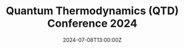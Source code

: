 ---
title: Quantum Thermodynamics (QTD) Conference 2024

event: QTD Conference
event_url: https://qtd.ifisc.uib-csic.es/accounts/events/

location: University of Maryland <br> [Edward St. John Learning and Teaching Center](https://goo.gl/maps/1oopBhs7BQPviSR39)
address:
  street: 4131 Campus Dr
  city: College Park
  region: MD
  postcode: '20742'
  country: United States

summary: A gathering of leading figures exploring the thermodynamics of quantum systems.
# abstract: 'There is an intimate connection of quantum thermodynamics with the theory of open quantum systems. Quantum mechanics inserts dynamics into thermodynamics, giving a sound foundation to finite-time-thermodynamics. The main assumption is that the entire world is a large closed system, and therefore, time evolution is governed by a unitary transformation generated by a global Hamiltonian.'

# Talk start and end times.
#   End time can optionally be hidden by prefixing the line with `#`.
date: '2024-07-08T13:00:00Z' # To add month and day, change date_format in params.yaml
# date: 'Summer 2024' # To add month and day, change date_format in params.yaml
date_end: '2023-07-12T15:00:00Z'
all_day: true

# Schedule page publish date (NOT talk date).
publishDate: '2023-06-01T00:00:00Z'

authors: [Garcia-Pintos]
tags: []

# Is this a featured talk? (true/false)
featured: false

image:
  # caption: 'Image credit: [**Unsplash**](https://unsplash.com/photos/bzdhc5b3Bxs)'
  focal_point: Right

url_code: ''
url_pdf: ''
url_slides: ''
url_video: ''

# Markdown Slides (optional).
#   Associate this talk with Markdown slides.
#   Simply enter your slide deck's filename without extension.
#   E.g. `slides = "example-slides"` references `content/slides/example-slides.md`.
#   Otherwise, set `slides = ""`.
slides:

# Projects (optional).
#   Associate this post with one or more of your projects.
#   Simply enter your project's folder or file name without extension.
#   E.g. `projects = ["internal-project"]` references `content/project/deep-learning/index.md`.
#   Otherwise, set `projects = []`.
projects:
---